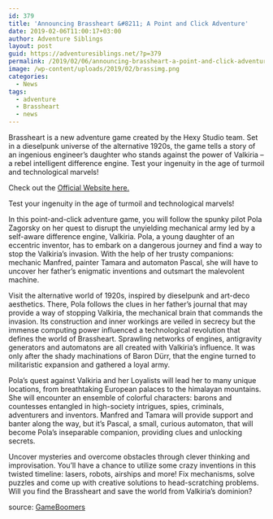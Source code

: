 ```yaml
---
id: 379
title: 'Announcing Brassheart &#8211; A Point and Click Adventure'
date: 2019-02-06T11:00:17+03:00
author: Adventure Siblings
layout: post
guid: https://adventuresiblings.net/?p=379
permalink: /2019/02/06/announcing-brassheart-a-point-and-click-adventure/
image: /wp-content/uploads/2019/02/brassimg.png
categories:
  - News
tags:
  - adventure
  - Brassheart
  - news
---
```

Brassheart is a new adventure game created by the Hexy Studio team. Set in a dieselpunk universe of the alternative 1920s, the game tells a story of an ingenious engineer’s daughter who stands against the power of Valkiria &#8211; a rebel intelligent difference engine. Test your ingenuity in the age of turmoil and technological marvels!

<!--more-->

Check out the <a href="http://www.hexy.studio/brassheart/en.html" target="_blank" rel="nofollow noopener">Official Website here. </a>

Test your ingenuity in the age of turmoil and technological marvels!

In this point-and-click adventure game, you will follow the spunky pilot Pola Zagorsky on her quest to disrupt the unyielding mechanical army led by a self-aware difference engine, Valkiria. Pola, a young daughter of an eccentric inventor, has to embark on a dangerous journey and find a way to stop the Valkiria’s invasion. With the help of her trusty companions: mechanic Manfred, painter Tamara and automaton Pascal, she will have to uncover her father’s enigmatic inventions and outsmart the malevolent machine.

Visit the alternative world of 1920s, inspired by dieselpunk and art-deco aesthetics. There, Pola follows the clues in her father’s journal that may provide a way of stopping Valkiria, the mechanical brain that commands the invasion. Its construction and inner workings are veiled in secrecy but the immense computing power influenced a technological revolution that defines the world of Brassheart. Sprawling networks of engines, antigravity generators and automatons are all created with Valkiria’s influence. It was only after the shady machinations of Baron Dürr, that the engine turned to militaristic expansion and gathered a loyal army.

Pola’s quest against Valkiria and her Loyalists will lead her to many unique locations, from breathtaking European palaces to the himalayan mountains. She will encounter an ensemble of colorful characters: barons and countesses entangled in high-society intrigues, spies, criminals, adventurers and inventors. Manfred and Tamara will provide support and banter along the way, but it’s Pascal, a small, curious automaton, that will become Pola’s inseparable companion, providing clues and unlocking secrets.

Uncover mysteries and overcome obstacles through clever thinking and improvisation. You’ll have a chance to utilize some crazy inventions in this twisted timeline: lasers, robots, airships and more! Fix mechanisms, solve puzzles and come up with creative solutions to head-scratching problems. Will you find the Brassheart and save the world from Valkiria’s dominion?

source: <a href="http://www.gameboomers.com/forum/ubbthreads.php/topics/1175589/Announcing_Brassheart_-_A_Poin#Post1175589" target="_blank" rel="noopener">GameBoomers</a>